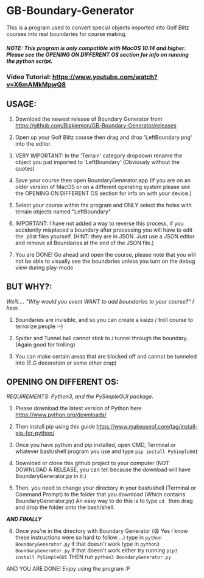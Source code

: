 # GB-Boundary-Generator
This is a program used to convert special objects imported into Golf Blitz courses into real boundaries for course making.

##### NOTE: This program is only compatible with MacOS 10.14 and higher. Please see the OPENING ON DIFFERENT OS section for info on running the python script.

### Video Tutorial: https://www.youtube.com/watch?v=X6mAMkMpwQ8

## USAGE:

1. Download the newest release of Boundary Generator from https://github.com/Blakiemon/GB-Boundary-Generator/releases

2. Open up your Golf Blitz course then drag and drop 'LeftBoundary.png' into the editor.

3. VERY IMPORTANT: In the 'Terrain' category dropdown rename the object you just imported to 'LeftBoundary' (Obviously without the quotes)

4. Save your course then open BoundaryGenerator.app (If you are on an older version of MacOS or on a different operating system please see the OPENING ON DIFFERENT OS section for info on with your device.)

5. Select your course within the program and ONLY select the holes with terrain objects named "LeftBoundary"

6. IMPORTANT: I have not added a way to reverse this process, if you accidently misplaced a boundary after processing you will have to edit the .plist files yourself. (HINT: they are in JSON. Just use a JSON editor and remove all Boundaries at the end of the JSON file.)

7. You are DONE! Go ahead and open the course, please note that you will not be able to visually see the boundaries unless you turn on the debug view during play-mode

## BUT WHY?:

*Welll.... "Why would you event WANT to add boundaries to your course?" I hear.*
1. Boundaries are invisible, and so you can create a kaizo / troll course to terrorize people :-)
 
2. Spider and Tunnel ball cannot stick to / tunnel through the boundary. (Again good for trolling)

3. You can make certain areas that are blocked off and cannot be tunneled into (E.G decoration or some other crap)

## OPENING ON DIFFERENT OS:

*REQUIREMENTS: Python3, and the PySimpleGUI package.*
1. Please download the latest version of Python here https://www.python.org/downloads/

2. Then install pip using this guide https://www.makeuseof.com/tag/install-pip-for-python/

3. Once you have python and pip installed, open CMD, Terminal or whatever bash/shell program you use and type `pip install PySimpleGUI`

4. Download or clone this github project to your computer (NOT DOWNLOAD A RELEASE, you can tell because the download will have BoundaryGenerator.py in it.)

5. Then, you need to change your directory in your bash/shell (Terminal or Command Prompt) to the folder that you download (Which contains BoundaryGenerator.py)
An easy way to do this is to type `cd ` then drag and drop the folder onto the bash/shell.


***AND FINALLY***

6. Once you're in the directory with Boundary Generator (😩 Yes I know these instructions were so hard to follow....) type in `python BoundaryGenerator.py` if that doesn't work type in `python3 BoundaryGenerator.py` if that doesn't work either try running `pip3 install PySimpleGUI` THEN run `python3 BoundaryGenerator.py`

AND YOU ARE DONE! Enjoy using the program :P

